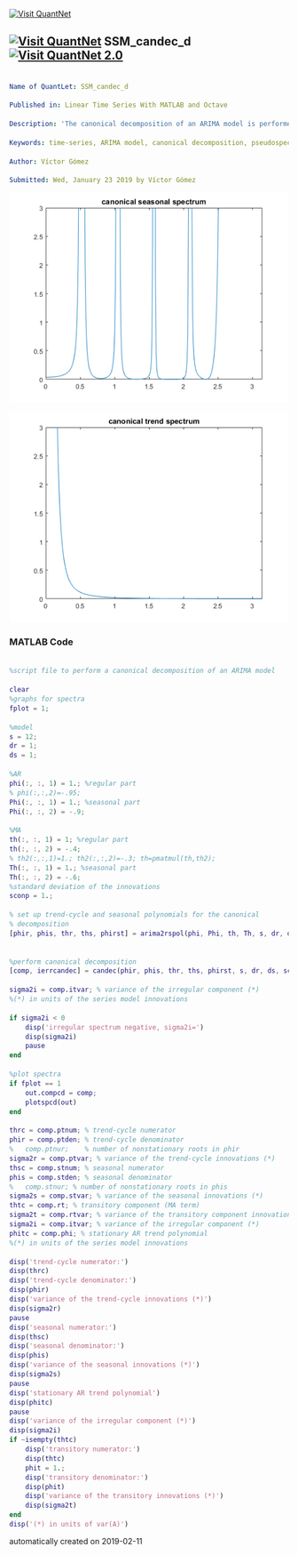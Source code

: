 [<img src="https://github.com/QuantLet/Styleguide-and-FAQ/blob/master/pictures/banner.png" width="888" alt="Visit QuantNet">](http://quantlet.de/)

## [<img src="https://github.com/QuantLet/Styleguide-and-FAQ/blob/master/pictures/qloqo.png" alt="Visit QuantNet">](http://quantlet.de/) **SSM_candec_d** [<img src="https://github.com/QuantLet/Styleguide-and-FAQ/blob/master/pictures/QN2.png" width="60" alt="Visit QuantNet 2.0">](http://quantlet.de/)

```yaml

Name of QuantLet: SSM_candec_d

Published in: Linear Time Series With MATLAB and Octave

Description: 'The canonical decomposition of an ARIMA model is performed based on the partial fraction decomposition of the                  pseudospectrum.'

Keywords: time-series, ARIMA model, canonical decomposition, pseudospectrum, unobserved components

Author: Víctor Gómez

Submitted: Wed, January 23 2019 by Víctor Gómez

```

![Picture1](seasonalsp.png)

![Picture2](trendsp.png)

### MATLAB Code
```matlab

%script file to perform a canonical decomposition of an ARIMA model

clear
%graphs for spectra
fplot = 1;

%model
s = 12;
dr = 1;
ds = 1;

%AR
phi(:, :, 1) = 1.; %regular part
% phi(:,:,2)=-.95;
Phi(:, :, 1) = 1.; %seasonal part
Phi(:, :, 2) = -.9;

%MA
th(:, :, 1) = 1; %regular part
th(:, :, 2) = -.4;
% th2(:,:,1)=1.; th2(:,:,2)=-.3; th=pmatmul(th,th2);
Th(:, :, 1) = 1.; %seasonal part
Th(:, :, 2) = -.6;
%standard deviation of the innovations
sconp = 1.;

% set up trend-cycle and seasonal polynomials for the canonical
% decomposition
[phir, phis, thr, ths, phirst] = arima2rspol(phi, Phi, th, Th, s, dr, ds);


%perform canonical decomposition
[comp, ierrcandec] = candec(phir, phis, thr, ths, phirst, s, dr, ds, sconp);

sigma2i = comp.itvar; % variance of the irregular component (*)
%(*) in units of the series model innovations

if sigma2i < 0
    disp('irregular spectrum negative, sigma2i=')
    disp(sigma2i)
    pause
end

%plot spectra
if fplot == 1
    out.compcd = comp;
    plotspcd(out)
end

thrc = comp.ptnum; % trend-cycle numerator
phir = comp.ptden; % trend-cycle denominator
%   comp.ptnur;    % number of nonstationary roots in phir
sigma2r = comp.ptvar; % variance of the trend-cycle innovations (*)
thsc = comp.stnum; % seasonal numerator
phis = comp.stden; % seasonal denominator
%   comp.stnur; % number of nonstationary roots in phis
sigma2s = comp.stvar; % variance of the seasonal innovations (*)
thtc = comp.rt; % transitory component (MA term)
sigma2t = comp.rtvar; % variance of the transitory component innovations (*)
sigma2i = comp.itvar; % variance of the irregular component (*)
phitc = comp.phi; % stationary AR trend polynomial
%(*) in units of the series model innovations

disp('trend-cycle numerator:')
disp(thrc)
disp('trend-cycle denominator:')
disp(phir)
disp('variance of the trend-cycle innovations (*)')
disp(sigma2r)
pause
disp('seasonal numerator:')
disp(thsc)
disp('seasonal denominator:')
disp(phis)
disp('variance of the seasonal innovations (*)')
disp(sigma2s)
pause
disp('stationary AR trend polynomial')
disp(phitc)
pause
disp('variance of the irregular component (*)')
disp(sigma2i)
if ~isempty(thtc)
    disp('transitory numerator:')
    disp(thtc)
    phit = 1.;
    disp('transitory denominator:')
    disp(phit)
    disp('variance of the transitory innovations (*)')
    disp(sigma2t)
end
disp('(*) in units of var(A)')

```

automatically created on 2019-02-11